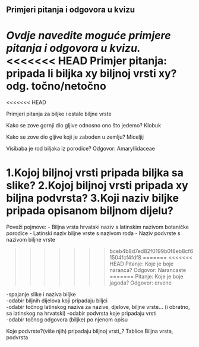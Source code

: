 ## Primjeri pitanja i odgovora u kvizu
_Ovdje navedite moguće primjere pitanja i odgovora u kvizu._  
<<<<<<< HEAD
Primjer pitanja: pripada li biljka xy biljnoj vrsti xy? odg. točno/netočno
=======
<<<<<<< HEAD

Primjeri pitanja za biljke i ostale biljne vrste

Kako se zove gornji dio gljive odnosno ono što jedemo?
Klobuk

Kako se zove dio gljive koji je zaboden u zemlju?
Miceljij

Visibaba je rod biljaka iz porodice? Odgovor: Amaryllidaceae


1.Kojoj biljnoj vrsti pripada biljka sa slike?
2.Kojoj biljnoj vrsti pripada xy biljna podvrsta?
3.Koji naziv biljke pripada opisanom biljnom dijelu?
=======
Poveži pojmove:
    - Biljna vrsta hrvatski naziv s latinskim nazivom botaničke porodice
    - Latinski naziv biljne vrste s nazivom roda
    - Naziv podvrste s nazivom biljne vrste
>>>>>>> bceb4b8d7ed82f0199b0f8eb8cf61504fcf4fdf8
=======
<<<<<<< HEAD
Pitanje: Koje je boje naranca?
Odgovor: Narancaste
=======
Pitanje: Koje je boje jagoda?
Odgovor: crvene


<p>
-spajanje slike i naziva biljke </br>
-odabir biljnih dijelova koji pripadaju biljci</br>
-odabir točnog latinskog naziva za nazive, djelove, biljne vrste... (i obratno, sa latinskog na hrvatski)
-odabir podvrsta koje pripadaju vrsti</br>
-odabir točnog odgovora (biljke) po njenom opisu</br>
</p>

Koje podvrste?(više njih) pripadaju biljnoj vrsti_? Tablice Biljna vrsta, podvrsta

